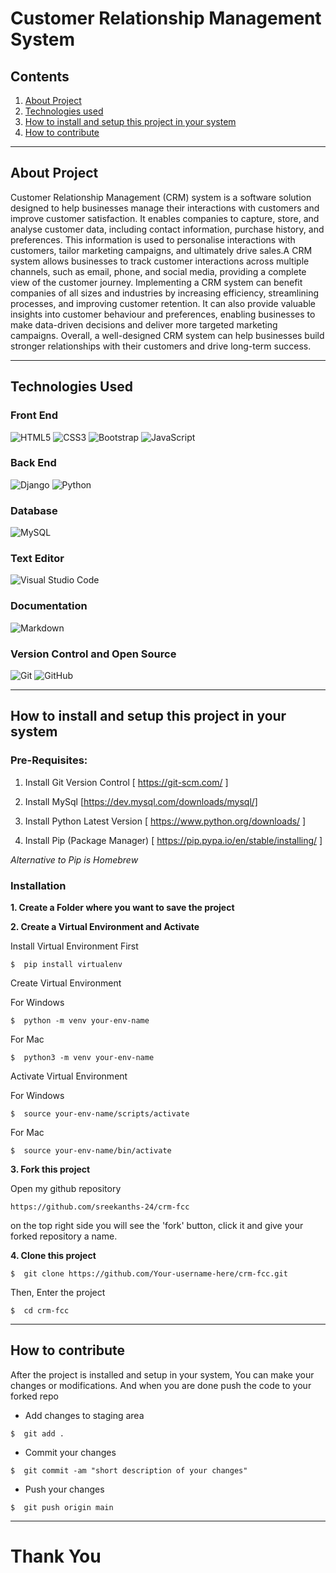 # Customer Relationship Management System

## Contents
1. [About Project](#about-project)
1. [Technologies used](#technologies-used)
1. [How to install and setup this project in your system](#how-to-install-and-setup-this-project-in-your-system)
1. [How to contribute](#how-to-contribute)

---

## About Project
Customer Relationship Management (CRM) system is a software solution designed to help businesses manage their interactions with customers and improve customer satisfaction. It enables companies to capture, store, and analyse customer data, including contact information, purchase history, and preferences. This information is used to personalise interactions with customers, tailor marketing campaigns, and ultimately drive sales.A CRM system allows businesses to track customer interactions across multiple channels, such as email, phone, and social media, providing a complete view of the customer journey. Implementing a CRM system can benefit companies of all sizes and industries by increasing efficiency, streamlining processes, and improving customer retention. It can also provide valuable insights into customer behaviour and preferences, enabling businesses to make data-driven decisions and deliver more targeted marketing campaigns. Overall, a well-designed CRM system can help businesses build stronger relationships with their customers and drive long-term success.

---

## Technologies Used

### Front End
![HTML5](https://img.shields.io/badge/html5-%23E34F26.svg?style=for-the-badge&logo=html5&logoColor=white) 
![CSS3](https://img.shields.io/badge/css3-%231572B6.svg?style=for-the-badge&logo=css3&logoColor=white) 
![Bootstrap](https://img.shields.io/badge/bootstrap-%23563D7C.svg?style=for-the-badge&logo=bootstrap&logoColor=white) 
![JavaScript](https://img.shields.io/badge/javascript-%23323330.svg?style=for-the-badge&logo=javascript&logoColor=%23F7DF1E) 

### Back End
![Django](https://img.shields.io/badge/django-%23092E20.svg?style=for-the-badge&logo=django&logoColor=white) 
![Python](https://img.shields.io/badge/python-3670A0?style=for-the-badge&logo=python&logoColor=ffdd54)

### Database
![MySQL](https://img.shields.io/badge/mysql-%2300f.svg?style=for-the-badge&logo=mysql&logoColor=white)

### Text Editor
![Visual Studio Code](https://img.shields.io/badge/Visual%20Studio%20Code-0078d7.svg?style=for-the-badge&logo=visual-studio-code&logoColor=white)

### Documentation
![Markdown](https://img.shields.io/badge/markdown-%23000000.svg?style=for-the-badge&logo=markdown&logoColor=white) 

### Version Control and Open Source
![Git](https://img.shields.io/badge/git-%23F05033.svg?style=for-the-badge&logo=git&logoColor=white)
![GitHub](https://img.shields.io/badge/github-%23121011.svg?style=for-the-badge&logo=github&logoColor=white)


---

## How to install and setup this project in your system
### Pre-Requisites:
1. Install Git Version Control
[ https://git-scm.com/ ]

1. Install MySql [https://dev.mysql.com/downloads/mysql/]

1. Install Python Latest Version
[ https://www.python.org/downloads/ ]

1. Install Pip (Package Manager)
[ https://pip.pypa.io/en/stable/installing/ ]

*Alternative to Pip is Homebrew*

### Installation
**1. Create a Folder where you want to save the project**

**2. Create a Virtual Environment and Activate**

Install Virtual Environment First
```
$  pip install virtualenv
```

Create Virtual Environment

For Windows
```
$  python -m venv your-env-name
```
For Mac
```
$  python3 -m venv your-env-name
```

Activate Virtual Environment

For Windows
```
$  source your-env-name/scripts/activate
```

For Mac
```
$  source your-env-name/bin/activate
```

**3. Fork this project**

Open my github repository
```
https://github.com/sreekanths-24/crm-fcc
```

on the top right side you will see the 'fork' button, click it and give your forked repository a name.

**4. Clone this project**
```
$  git clone https://github.com/Your-username-here/crm-fcc.git
```

Then, Enter the project
```
$  cd crm-fcc
```

---

## How to contribute

After the project is installed and setup in your system, You can make your changes or modifications. And when you are done push the code to your forked repo

- Add changes to staging area

```
$  git add .
```
- Commit your changes
```
$  git commit -am "short description of your changes"
```
- Push your changes 
```
$  git push origin main
```

---

# Thank You